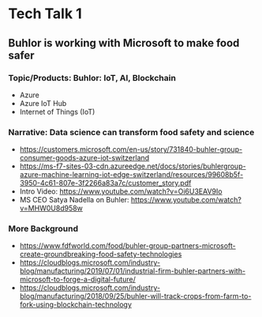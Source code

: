 # Tech Talk 1

## Buhlor is working with Microsoft to make food safer

### Topic/Products: Buhlor: IoT, AI, Blockchain

* Azure
* Azure IoT Hub
* Internet of Things (IoT)

### Narrative: Data science can transform food safety and science

* <https://customers.microsoft.com/en-us/story/731840-buhler-group-consumer-goods-azure-iot-switzerland>
* <https://ms-f7-sites-03-cdn.azureedge.net/docs/stories/buhlergroup-azure-machine-learning-iot-edge-switzerland/resources/99608b5f-3950-4c61-807e-3f2266a83a7c/customer_story.pdf>
* Intro Video: <https://www.youtube.com/watch?v=Oi6U3EAV9Io>
* MS CEO Satya Nadella on Buhler: <https://www.youtube.com/watch?v=MHW0U8d958w>

### More Background

* <https://www.fdfworld.com/food/buhler-group-partners-microsoft-create-groundbreaking-food-safety-technologies>
* <https://cloudblogs.microsoft.com/industry-blog/manufacturing/2019/07/01/industrial-firm-buhler-partners-with-microsoft-to-forge-a-digital-future/>
* <https://cloudblogs.microsoft.com/industry-blog/manufacturing/2018/09/25/buhler-will-track-crops-from-farm-to-fork-using-blockchain-technology>
